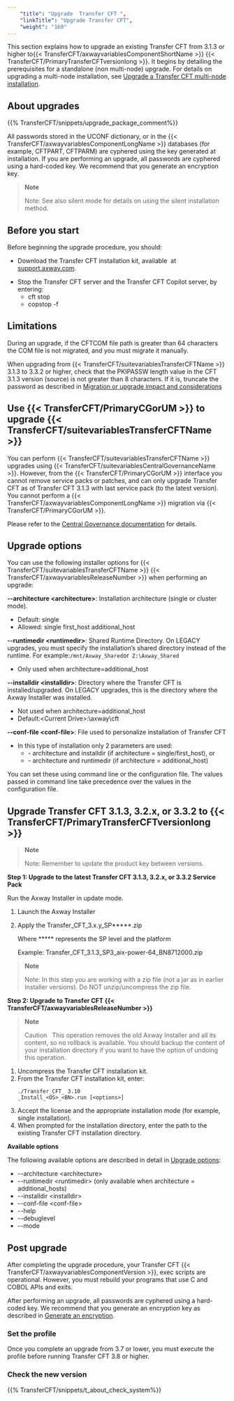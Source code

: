 ```yaml
---
    "title": "Upgrade  Transfer CFT ",
    "linkTitle": "Upgrade Transfer CFT",
    "weight": "160"
---
```

This section explains how to upgrade an existing Transfer CFT from 3.1.3 or higher to{{< TransferCFT/axwayvariablesComponentShortName  >}} {{< TransferCFT/PrimaryTransferCFTversionlong  >}}. It begins by detailing the prerequisites for a standalone (non multi-node) upgrade. For details on upgrading a multi-node installation, see [Upgrade a Transfer CFT multi-node installation](../upgrade_multinode_ux#top).

About upgrades
--------------

{{% TransferCFT/snippets/upgrade_package_comment%}}

All passwords stored in the UCONF dictionary, or in the {{< TransferCFT/axwayvariablesComponentLongName  >}} databases (for example, CFTPART, CFTPARM) are cyphered using the key generated at installation. If you are performing an upgrade, all passwords are cyphered using a hard-coded key. We recommend that you generate an encryption key.

> **Note**
>
> Note: See also silent mode for details on using the silent installation method.

<span id="Before"></span>

Before you start
----------------

Before beginning the upgrade procedure, you should:

- Download the Transfer CFT installation kit, available  at [support.axway.com](https://support.axway.com/).

<!-- -->

- Stop the Transfer CFT server and the Transfer CFT Copilot server, by entering:
    -   cft stop
    -   copstop -f

Limitations
-----------

During an upgrade, if the CFTCOM file path is greater than 64 characters the COM file is not migrated, and you must migrate it manually.

When upgrading from {{< TransferCFT/suitevariablesTransferCFTName  >}} 3.1.3 to 3.3.2 or higher, check that the PKIPASSW length value in the CFT 3.1.3 version (source) is not greater than 8 characters. If it is, truncate the password as described in [Migration or upgrade impact and considerations](../../../mig_impact_considerations)

Use {{< TransferCFT/PrimaryCGorUM  >}} to upgrade {{< TransferCFT/suitevariablesTransferCFTName  >}}
--------------------------------------------------------------------------------------------------------------

<span id="testing"></span>You can perform {{< TransferCFT/suitevariablesTransferCFTName  >}} upgrades using {{< TransferCFT/suitevariablesCentralGovernanceName  >}}. However, from the {{< TransferCFT/PrimaryCGorUM  >}} interface you cannot remove service packs or patches, and can only upgrade Transfer CFT as of Transfer CFT 3.1.3 with last service pack (to the latest version). You cannot perform a {{< TransferCFT/axwayvariablesComponentLongName  >}} migration via {{< TransferCFT/PrimaryCGorUM  >}}.

Please refer to the [Central Governance documentation](https://docs.axway.com/bundle/CentralGovernance_113_UsersGuide_allOS_en_HTML5/page/Content/AxwayStartPage.htm) for details.

<span id="Upgrade"></span>

Upgrade options
---------------

You can use the following installer options for {{< TransferCFT/suitevariablesTransferCFTName  >}} {{< TransferCFT/axwayvariablesReleaseNumber  >}} when performing an upgrade:

**--architecture &lt;architecture&gt;**: Installation architecture (single or cluster mode).

- Default: single
- Allowed: single first_host additional_host

**--runtimedir &lt;runtimedir&gt;**: Shared Runtime Directory. On LEGACY upgrades, you must specify the installation’s shared directory instead of the runtime. For example:` /mnt/Axway_Shared `or` Z:\Axway_Shared`

- Only used when architecture=additional_host

**--installdir &lt;installdir&gt;**: Directory where the Transfer CFT is installed/upgraded. On LEGACY upgrades, this is the directory where the Axway Installer was installed.

- Not used when architecture=additional_host
- Default:&lt;Current Drive&gt;:\\axway\\cft

**--conf-file &lt;conf-file&gt;**: File used to personalize installation of Transfer CFT

- In this type of installation only 2 parameters are used:
    -   \- architecture and installdir (if architecture = single/first_host), or
    -   \- architecture and runtimedir (if architecture = additional_host)

You can set these using command line or the configuration file. The values passed in command line take precedence over the values in the configuration file.

Upgrade Transfer CFT 3.1.3, 3.2.x, or 3.3.2 to {{< TransferCFT/PrimaryTransferCFTversionlong  >}}
------------------------------------------------------------------------------------------------------

> **Note**
>
> Note: Remember to update the product key between versions.

**Step 1: Upgrade to the latest Transfer CFT 3.1.3, 3.2.x, or 3.3.2 Service Pack**

Run the Axway Installer in update mode.

1. Launch the Axway Installer
1. Apply the Transfer_CFT_3.x.y_SP\*\*\*\*\*.zip

    Where \*\*\*\*\* represents the SP level and the platform

    Example: Transfer_CFT_3.1.3_SP3_aix-power-64_BN8712000.zip

> **Note**
>
> Note: In this step you are working with a zip file (not a jar as in earlier Installer versions). Do NOT unzip/uncompress the zip file.

****Step 2: Upgrade to Transfer CFT {{< TransferCFT/axwayvariablesReleaseNumber  >}}****

> **Note**
>
> Caution  
> This operation removes the old Axway Installer and all its content, so no rollback is available. You should backup the content of your installation directory if you want to have the option of undoing this operation.

1. Uncompress the Transfer CFT installation kit.
1. From the Transfer CFT installation kit, enter:  
    ```
    ./Transfer_CFT_ 3.10
    _Install_<OS>_<BN>.run [<options>]
    ```
1. Accept the license and the appropriate installation mode (for example, single installation).
1. When prompted for the installation directory, enter the path to the existing Transfer CFT installation directory.

****Available options****

The following available options are described in detail in [Upgrade options](#Upgrade):

- --architecture &lt;architecture&gt;
- --runtimedir &lt;runtimedir&gt; (only available when architecture = additional_hosts)
- --installdir &lt;installdir&gt;
- --conf-file &lt;conf-file&gt;
- --help
- --debuglevel
- --mode

<span id="Upgrade"></span>

Post upgrade
------------

After completing the upgrade procedure, your Transfer CFT {{< TransferCFT/axwayvariablesComponentVersion  >}}, exec scripts are operational. However, you must rebuild your programs that use C and COBOL APIs and exits.

After performing an upgrade, all passwords are cyphered using a hard-coded key. We recommend that you generate an encryption key as described in [Generate an encryption](https://docs.axway.com/bundle/TransferCFT_38_UsersGuide_allOS_en_HTML5/page/Content/Security/cipher_key.htm).

### Set the profile

Once you complete an upgrade from 3.7 or lower, you must execute the profile before running Transfer CFT 3.8 or higher.

### Check the new version

{{% TransferCFT/snippets/t_about_check_system%}}
